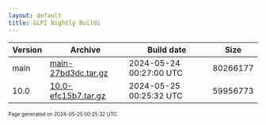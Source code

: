 ```yaml
---
layout: default
title: GLPI Nightly Builds
---
```


Version|Archive|Build date|Size
---|---|---|---
main|[main-27bd3dc.tar.gz](main-27bd3dc.tar.gz)|2024-05-24 00:27:00 UTC|80266177
10.0|[10.0-efc15b7.tar.gz](10.0-efc15b7.tar.gz)|2024-05-25 00:25:32 UTC|59956773

<font size="1">Page generated on 2024-05-25 00:25:32 UTC</font>
